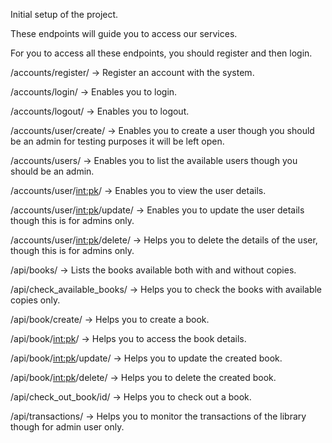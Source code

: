 Initial setup of the project.

These endpoints will guide you to access our services.

For you to access all these endpoints, you should register and then login.

/accounts/register/ -> Register an account with the system.

/accounts/login/ -> Enables you to login.

/accounts/logout/ -> Enables you to logout.

/accounts/user/create/ -> Enables you to create a user though you should be an admin for testing purposes it will be left open.

/accounts/users/ -> Enables you to list the available users though you should be an admin.

/accounts/user/<int:pk>/ -> Enables you to view the user details.

/accounts/user/<int:pk>/update/ -> Enables you to update the user details though this is for admins only.

/accounts/user/<int:pk>/delete/ -> Helps you to delete the details of the user, though this is for admins only.

/api/books/ -> Lists the books available both with and without copies.

/api/check_available_books/ -> Helps you to check the books with available copies only.

/api/book/create/ -> Helps you to create a book.

/api/book/<int:pk>/ -> Helps you to access the book details.

/api/book/<int:pk>/update/  -> Helps you to update the created book. 

/api/book/<int:pk>/delete/ -> Helps you to delete the created book.

/api/check_out_book/id/ -> Helps you to check out a book.

/api/transactions/ -> Helps you to monitor the transactions of the library though for admin user only.




